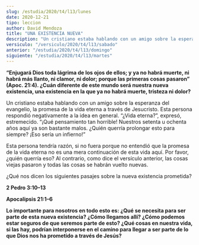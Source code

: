 ```yaml
---
slug: /estudia/2020/t4/l13/lunes
date: 2020-12-21
tipo: leccion
author: David Mendoza
title: "UNA EXISTENCIA NUEVA"
description: "Un cristiano estaba hablando con un amigo sobre la esperanza del evangelio, la promesa de la vida eterna a través de Jesucristo. Esta persona respondió negativamente a la idea en general. “¿Vida eterna?”, expresó, estremecido"
versiculo: "/versiculo/2020/t4/l13/sabado"
anterior: "/estudia/2020/t4/l13/domingo"
siguiente: "/estudia/2020/t4/l13/martes"
---
```


**“Enjugará Dios toda lágrima de los ojos de ellos; y
ya no habrá muerte, ni habrá más llanto, ni clamor,
ni dolor; porque las primeras cosas pasaron” (Apoc. 21:4).
¿Cuán diferente de este mundo será nuestra nueva
existencia, una existencia en la que ya no habrá muerte,
tristeza ni dolor?**

Un cristiano estaba hablando con un amigo sobre la esperanza del
evangelio, la promesa de la vida eterna a través de Jesucristo.
Esta persona respondió negativamente a la idea en general.
“¿Vida eterna?”, expresó, estremecido.
“¡Qué pensamiento tan horrible! Nuestros setenta u
ochenta años aquí ya son bastante malos. ¿Quién
querría prolongar esto para siempre? ¡Eso sería un
infierno!”


Esta persona tendría razón, si no fuera porque no
entendió que la promesa de la vida eterna no es una mera
continuación de esta vida aquí. Por favor, ¿quién
querría eso? Al contrario, como dice el versículo anterior,
las cosas viejas pasaron y todas las cosas se habrán vuelto
nuevas.


¿Qué nos dicen los siguientes pasajes sobre la nueva
existencia prometida?


**2 Pedro 3:10–13**

**Apocalipsis 21:1–6**

**Lo importante para nosotros en todo esto es: ¿Qué se
necesita para ser parte de esta nueva existencia? ¿Cómo
llegamos allí? ¿Cómo podemos estar seguros de que
seremos parte de esto? ¿Qué cosas en nuestra vida, si las
hay, podrían interponerse en el camino para llegar a ser parte
de lo que Dios nos ha prometido a través de Jesús?**
